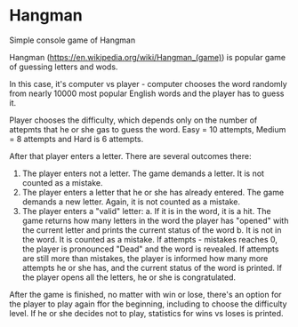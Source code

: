 # Hangman
Simple console game of Hangman

Hangman (https://en.wikipedia.org/wiki/Hangman_(game)) is popular game of guessing letters and wods.

In this case, it's computer vs player - computer chooses the word randomly from nearly 10000 most popular English words and the player has to guess it.

Player chooses the difficulty, which depends only on the number of attepmts that he or she gas to guess the word. Easy = 10 attempts, Medium = 8 attempts and Hard is 6 attempts.

After that player enters a letter. There are several outcomes there:
1. The player enters not a letter. The game demands a letter. It is not counted as a mistake.
2. The player enters a letter that he or she has already entered. The game demands a new letter. Again, it is not counted as a mistake.
3. The player enters a "valid" letter:
a. If it is in the word, it is a hit. The game returns how many letters in the word the player has "opened" with the current letter and prints the current status of the word
b. It is not in the word. It is counted as a mistake.
  If attempts - mistakes reaches 0, the player is pronounced "Dead" and the word is revealed.
  If attempts are still more than mistakes, the player is informed how many more attempts he or she has, and the current status of the word is printed.
If the player opens all the letters, he or she is congratulated.

After the game is finished, no matter with win or lose, there's an option for the player to play again ffor the beginning, including to choose the difficulty level. If he or she decides not to play, statistics for wins vs loses is printed.

